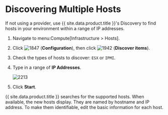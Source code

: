 # Discovering Multiple Hosts

If not using a provider, use {{ site.data.product.title }}'s Discovery to find hosts
in your environment within a range of IP addresses.

1.  Navigate to menu:Compute\[Infrastructure \> Hosts\].

2.  Click ![1847](../images/1847.png) (**Configuration**), then click
    ![1942](../images/1942.png) (**Discover items**).

3.  Check the types of hosts to discover: `ESX` or `IPMI`.

4.  Type in a range of **IP Addresses**.

    ![2213](../images/2213.png)

5.  Click **Start**.

{{ site.data.product.title }} searches for the supported hosts. When available, the
new hosts display. They are named by hostname and IP address. To make
them identifiable, edit the basic information for each host.
